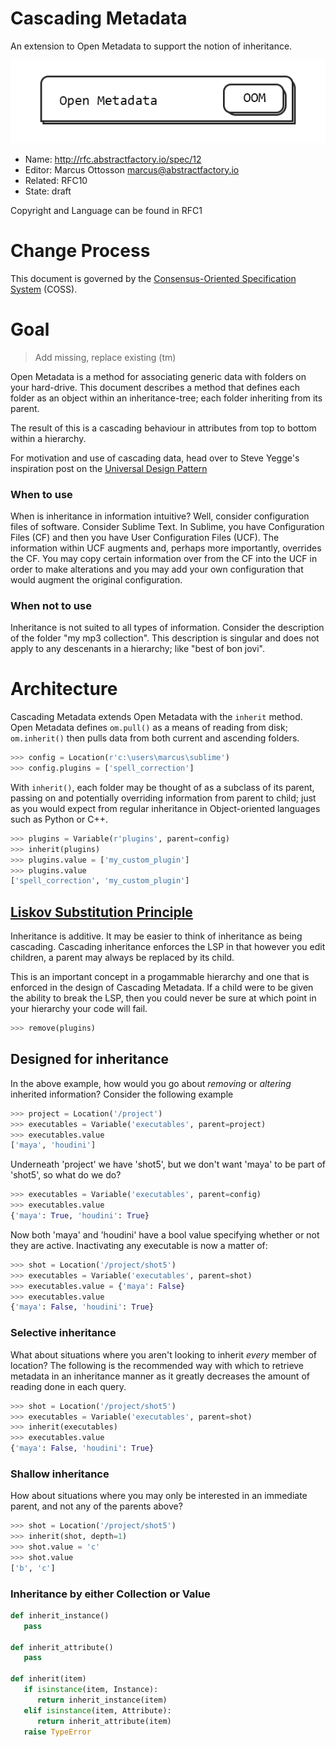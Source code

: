 # Cascading Metadata

An extension to Open Metadata to support the notion of inheritance.

![](../images/12/title.png)

* Name: http://rfc.abstractfactory.io/spec/12
* Editor: Marcus Ottosson <marcus@abstractfactory.io>
* Related: RFC10
* State: draft

Copyright and Language can be found in RFC1

# Change Process

This document is governed by the [Consensus-Oriented Specification System](http://www.digistan.org/spec:1/COSS) (COSS).

# Goal

> Add missing, replace existing (tm)

Open Metadata is a method for associating generic data with folders on your hard-drive. This document describes a method that defines each folder as an object within an inheritance-tree; each folder inheriting from its parent.

The result of this is a cascading behaviour in attributes from top to bottom within a hierarchy.

For motivation and use of cascading data, head over to Steve Yegge's inspiration post on the [Universal Design Pattern][]

### When to use

When is inheritance in information intuitive? Well, consider configuration files of software. Consider Sublime Text. In Sublime, you have Configuration Files (CF) and then you have User Configuration Files (UCF). The information within UCF augments and, perhaps more importantly, overrides the CF. You may copy certain information over from the CF into the UCF in order to make alterations and you may add your own configuration that would augment the original configuration.

### When not to use

Inheritance is not suited to all types of information. Consider the description of the folder "my mp3 collection". This description is singular and does not apply to any descenants in a hierarchy; like "best of bon jovi".

# Architecture

Cascading Metadata extends Open Metadata with the `inherit` method. Open Metadata defines `om.pull()` as a means of reading from disk; `om.inherit()` then pulls data from both current and ascending folders.

```python
>>> config = Location(r'c:\users\marcus\sublime')
>>> config.plugins = ['spell_correction']
```

With `inherit()`, each folder may be thought of as a subclass of its parent, passing on and potentially overriding information from parent to child; just as you would expect from regular inheritance in Object-oriented languages such as Python or C++.

```python
>>> plugins = Variable(r'plugins', parent=config)
>>> inherit(plugins)
>>> plugins.value = ['my_custom_plugin']
>>> plugins.value
['spell_correction', 'my_custom_plugin']
```

## [Liskov Substitution Principle][]

Inheritance is additive. It may be easier to think of inheritance as being cascading. Cascading inheritance enforces the LSP in that however you edit children, a parent may always be replaced by its child.

This is an important concept in a progammable hierarchy and one that is enforced in the design of Cascading Metadata. If a child were to be given the ability to break the LSP, then you could never be sure at which point in your hierarchy your code will fail.

```python
>>> remove(plugins)
```

## Designed for inheritance

In the above example, how would you go about *removing* or *altering* inherited information? Consider the following example

```python
>>> project = Location('/project')
>>> executables = Variable('executables', parent=project)
>>> executables.value
['maya', 'houdini']
```

Underneath 'project' we have 'shot5', but we don't want 'maya' to be part of 'shot5', so what do we do?

```python
>>> executables = Variable('executables', parent=config)
>>> executables.value
{'maya': True, 'houdini': True}
```

Now both 'maya' and 'houdini' have a bool value specifying whether or not they are active. Inactivating any executable is now a matter of:

```python
>>> shot = Location('/project/shot5')
>>> executables = Variable('executables', parent=shot)
>>> executables.value = {'maya': False}
>>> executables.value
{'maya': False, 'houdini': True}
```

### Selective inheritance

What about situations where you aren't looking to inherit *every* member of location? The following is the recommended way with which to retrieve metadata in an inheritance manner as it greatly decreases the amount of reading done in each query.

```python
>>> shot = Location('/project/shot5')
>>> executables = Variable('executables', parent=shot)
>>> inherit(executables)
>>> executables.value
{'maya': False, 'houdini': True}
```

### Shallow inheritance

How about situations where you may only be interested in an immediate parent, and not any of the parents above?

```python
>>> shot = Location('/project/shot5')
>>> inherit(shot, depth=1)
>>> shot.value = 'c'
>>> shot.value
['b', 'c']
```

### Inheritance by either Collection or Value

```python
def inherit_instance()
   pass

def inherit_attribute()
   pass

def inherit(item)
   if isinstance(item, Instance):
      return inherit_instance(item)
   elif isinstance(item, Attribute):
      return inherit_attribute(item)
   raise TypeError
```

[Liskov Substitution Principle]: http://en.wikipedia.org/wiki/Liskov_substitution_principle
[universal design pattern]: http://steve-yegge.blogspot.co.uk/2008/10/universal-design-pattern.html